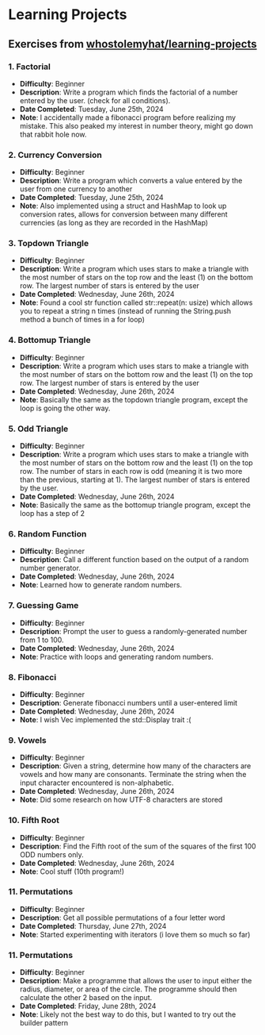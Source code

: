# Learning Projects 
## Exercises from [whostolemyhat/learning-projects](https://github.com/whostolemyhat/learning-projects/tree/master/1-factorial)

### 1. Factorial
- **Difficulty**: Beginner
- **Description**: Write a program which finds the factorial of a number entered by the user. (check for all conditions).
- **Date Completed**: Tuesday, June 25th, 2024
- **Note**: I accidentally made a fibonacci program before realizing my mistake. This also peaked my interest in number theory, might go down that rabbit hole now.

### 2. Currency Conversion
- **Difficulty**: Beginner
- **Description**: Write a program which converts a value entered by the user from one currency to another
- **Date Completed**: Tuesday, June 25th, 2024
- **Note**: Also implemented using a struct and HashMap to look up conversion rates, allows for conversion between many different currencies (as long as they are recorded in the HashMap)

### 3. Topdown Triangle
- **Difficulty**: Beginner
- **Description**: Write a program which uses stars to make a triangle with the most number of stars on the top row and the least (1) on the bottom row. The largest number of stars is entered by the user
- **Date Completed**: Wednesday, June 26th, 2024
- **Note**: Found a cool str function called str::repeat(n: usize) which allows you to repeat a string n times (instead of running the String.push method a bunch of times in a for loop)

### 4. Bottomup Triangle
- **Difficulty**: Beginner
- **Description**: Write a program which uses stars to make a triangle with the most number of stars on the bottom row and the least (1) on the top row. The largest number of stars is entered by the user
- **Date Completed**: Wednesday, June 26th, 2024
- **Note**: Basically the same as the topdown triangle program, except the loop is going the other way.

### 5. Odd Triangle
- **Difficulty**: Beginner
- **Description**: Write a program which uses stars to make a triangle with the most number of stars on the bottom row and the least (1) on the top row. The number of stars in each row is odd (meaning it is two more than the previous, starting at 1). The largest number of stars is entered by the user. 
- **Date Completed**: Wednesday, June 26th, 2024
- **Note**: Basically the same as the bottomup triangle program, except the loop has a step of 2

### 6. Random Function
- **Difficulty**: Beginner
- **Description**: Call a different function based on the output of a random number generator.
- **Date Completed**: Wednesday, June 26th, 2024
- **Note**: Learned how to generate random numbers.

### 7. Guessing Game
- **Difficulty**: Beginner
- **Description**: Prompt the user to guess a randomly-generated number from 1 to 100.
- **Date Completed**: Wednesday, June 26th, 2024
- **Note**: Practice with loops and generating random numbers.

### 8. Fibonacci
- **Difficulty**: Beginner
- **Description**: Generate fibonacci numbers until a user-entered limit
- **Date Completed**: Wednesday, June 26th, 2024
- **Note**: I wish Vec<T> implemented the std::Display trait :(

### 9. Vowels
- **Difficulty**: Beginner
- **Description**:  Given a string, determine how many of the characters are vowels and how many are consonants. Terminate the string when the input character encountered is non-alphabetic.
- **Date Completed**: Wednesday, June 26th, 2024
- **Note**: Did some research on how UTF-8 characters are stored

### 10. Fifth Root
- **Difficulty**: Beginner
- **Description**:  Find the Fifth root of the sum of the squares of the first 100 ODD numbers only.
- **Date Completed**: Wednesday, June 26th, 2024
- **Note**: Cool stuff (10th program!)

### 11. Permutations
- **Difficulty**: Beginner
- **Description**: Get all possible permutations of a four letter word
- **Date Completed**: Thursday, June 27th, 2024
- **Note**: Started experimenting with iterators (i love them so much so far)

### 11. Permutations
- **Difficulty**: Beginner
- **Description**: Make a programme that allows the user to input either the radius, diameter, or area of the circle. The programme should then calculate the other 2 based on the input.
- **Date Completed**: Friday, June 28th, 2024
- **Note**: Likely not the best way to do this, but I wanted to try out the builder pattern
